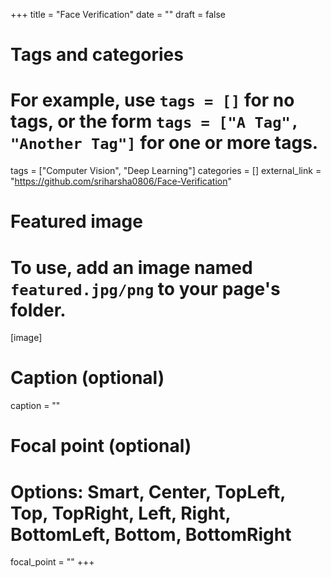 +++
title = "Face Verification"
date = ""
draft = false

# Tags and categories
# For example, use `tags = []` for no tags, or the form `tags = ["A Tag", "Another Tag"]` for one or more tags.
tags = ["Computer Vision", "Deep Learning"]
categories = []
external_link = "https://github.com/sriharsha0806/Face-Verification"
# Featured image
# To use, add an image named `featured.jpg/png` to your page's folder. 
[image]
  # Caption (optional)
  caption = ""

  # Focal point (optional)
  # Options: Smart, Center, TopLeft, Top, TopRight, Left, Right, BottomLeft, Bottom, BottomRight
  focal_point = ""
+++